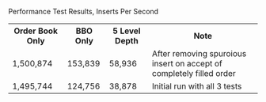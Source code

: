 Performance Test Results, Inserts Per Second

<table>
  <tr>
    <th>Order Book Only</th>
    <th>BBO Only</th>
    <th>5 Level Depth</th>
    <th>Note</th>
  </tr>
  <tr>
    <td>1,500,874</td>
    <td>153,839</td>
    <td>58,936</td>
    <td>After removing spuroious insert on accept of completely filled order</td>
  </tr>
  <tr>
    <td>1,495,744</td>
    <td>124,756</td>
    <td>38,878</td>
    <td>Initial run with all 3 tests</td>
  </tr>
</table>

